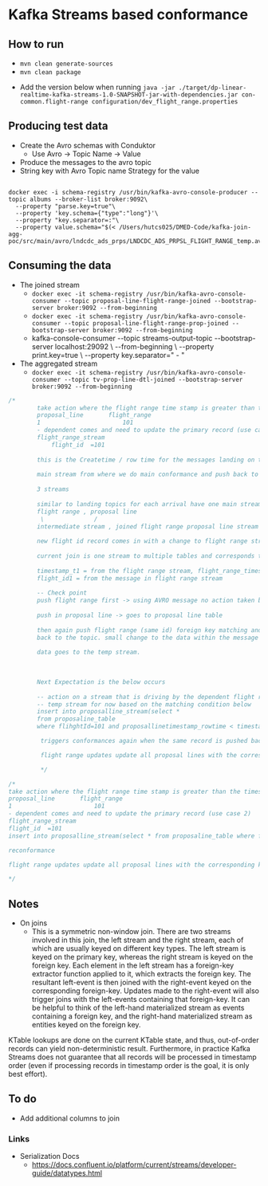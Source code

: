 # Kafka Streams based conformance

## How to run
* `mvn clean generate-sources`
* `mvn clean package`
- Add the version below when running
  `java -jar ./target/dp-linear-realtime-kafka-streams-1.0-SNAPSHOT-jar-with-dependencies.jar con-common.flight-range configuration/dev_flight_range.properties`


## Producing test data
- Create the Avro schemas with Conduktor
    - Use Avro -> Topic Name -> Value
- Produce the messages to the avro topic
- String key with Avro Topic name Strategy for the value

```avro

docker exec -i schema-registry /usr/bin/kafka-avro-console-producer --topic albums --broker-list broker:9092\
  --property "parse.key=true"\
  --property 'key.schema={"type":"long"}'\
  --property "key.separator=:"\
  --property value.schema="$(< /Users/hutcs025/DMED-Code/kafka-join-agg-poc/src/main/avro/lndcdc_ads_prps/LNDCDC_ADS_PRPSL_FLIGHT_RANGE_temp.avsc)"

```

## Consuming the data
* The joined stream
    * `docker exec -it schema-registry /usr/bin/kafka-avro-console-consumer --topic proposal-line-flight-range-joined --bootstrap-server broker:9092 --from-beginning`
    * `docker exec -it schema-registry /usr/bin/kafka-avro-console-consumer --topic proposal-line-flight-range-prop-joined --bootstrap-server broker:9092 --from-beginning`
    * kafka-console-consumer --topic streams-output-topic --bootstrap-server localhost:29092 \ --from-beginning \ --property print.key=true \ --property key.separator=" - "
* The aggregated stream
    * `docker exec -it schema-registry /usr/bin/kafka-avro-console-consumer --topic tv-prop-line-dtl-joined --bootstrap-server broker:9092 --from-beginning`

```sql
/*
        take action where the flight range time stamp is greater than the timestamp that was on the flight range stream
        proposal_line 		flight_range
        1						101
        - dependent comes and need to update the primary record (use case 2)
        flight_range_stream
            flight_id  =101
        
        this is the Createtime / row time for the messages landing on the topic
        
        main stream from where we do main conformance and push back to the original stream so the reconformance takes place
        
        3 streams
        
        similar to landing topics for each arrival have one main stream
        flight range , proposal line
         \              /
        intermediate stream , joined flight range proposal line stream
        
        new flight id record comes in with a change to flight range stream 
        
        current join is one stream to multiple tables and corresponds to underlying metadata for the table
        
        timestamp_t1 = from the flight range stream, flight_range_timestamp_rowtime
        flight_id1 = from the message in flight range stream  
        
        -- Check point 
        push flight range first -> using AVRO message no action taken because no proposal line (empty proposal line)
        
        push in proposal line -> goes to proposal line table
        
        then again push flight range (same id) foreign key matching and join happens with proposal line 
        back to the topic. small change to the data within the message
        
        data goes to the temp stream. 
        
        
        
        Next Expectation is the below occurs
        
        -- action on a stream that is driving by the dependent flight range id hitting the flight range stream
        -- temp stream for now based on the matching condition below
        insert into proposalline_stream(select * 
        from proposaline_table 
        where flihghtId=101 and proposallinetimestamp_rowtime < timestamp_t1);

         triggers conformances again when the same record is pushed back to the original stream. 

         flight range updates update all proposal lines with the corresponding keys

         */

/*
take action where the flight range time stamp is greater than the timestamp that was on the flight range stream
proposal_line 		flight_range
1						101
- dependent comes and need to update the primary record (use case 2)
flight_range_stream
flight_id  =101
insert into proposalline_stream(select * from proposaline_table where flihghtId=101 and flight_range_timestamp_rowtime > proposallinetimestamp_rowtime);

reconformance

flight range updates update all proposal lines with the corresponding keys

*/

```

## Notes
* On joins
    * This is a symmetric non-window join. There are two streams involved in this join, the left stream and the right stream, each of which are usually keyed on different key types. The left stream is keyed on the primary key, whereas the right stream is keyed on the foreign key. Each element in the left stream has a foreign-key extractor function applied to it, which extracts the foreign key. The resultant left-event is then joined with the right-event keyed on the corresponding foreign-key. Updates made to the right-event will also trigger joins with the left-events containing that foreign-key. It can be helpful to think of the left-hand materialized stream as events containing a foreign key, and the right-hand materialized stream as entities keyed on the foreign key.

KTable lookups are done on the current KTable state, and thus, out-of-order records can yield non-deterministic result. Furthermore, in practice Kafka Streams does not guarantee that all records will be processed in timestamp order (even if processing records in timestamp order is the goal, it is only best effort).

## To do
- Add additional columns to join

### Links
* Serialization Docs
    * https://docs.confluent.io/platform/current/streams/developer-guide/datatypes.html

